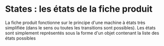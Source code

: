 # States : les états de la fiche produit

La fiche produit fonctionne sur le principe d'une machine à états très simplifiée (dans le sens ou toutes les transitions sont possibles). Les états sont simplement représentés sous la forme d'un objet contenant la liste des états possibles
